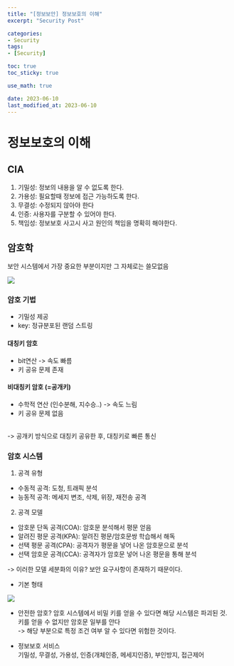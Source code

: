```yaml
---
title: "[정보보안] 정보보호의 이해"
excerpt: "Security Post"

categories:
- Security
tags:
- [Security]

toc: true
toc_sticky: true

use_math: true

date: 2023-06-10
last_modified_at: 2023-06-10
---
```


# 정보보호의 이해
## CIA
1. 기밀성: 정보의 내용을 알 수 없도록 한다.  
2. 가용성: 필요할때 정보에 접근 가능하도록 한다.
3. 무결성: 수정되지 않아야 한다
4. 인증: 사용자를 구분할 수 있어야 한다. 
5. 책임성: 정보보호 사고시 사고 원인의 책임을 명확히 해야한다.

## 암호학
보안 시스템에서 가장 중요한 부분이지만 그 자체로는 쓸모없음  

<img src="https://github.com/ssoxong/ssoxong.github.io/assets/112956015/f8fa96b2-ba84-43d8-9b74-392fe8af0634" max-width="50%" max-height="50%">

### 암호 기법
- 기밀성 제공
- key: 정규분포된 랜덤 스트링

#### 대칭키 암호
- bit연산 -> 속도 빠름
- 키 공유 문제 존재

#### 비대칭키 암호 (=공개키)
- 수학적 연산 (인수분해, 지수승..) -> 속도 느림
- 키 공유 문제 없음
<br>
-> 공개키 방식으로 대칭키 공유한 후, 대칭키로 빠른 통신

### 암호 시스템
1. 공격 유형
- 수동적 공격: 도청, 트래픽 분석
- 능동적 공격: 메세지 변조, 삭제, 위장, 재전송 공격

2. 공격 모델
- 암호문 단독 공격(COA): 암호문 분석해서 평문 얻음  
- 알려진 평문 공격(KPA): 알려진 평문/암호문쌍 학습해서 해독
- 선택 평문 공격(CPA): 공격자가 평문을 넣어 나온 암호문으로 분석
- 선택 암호문 공격(CCA): 공격자가 암호문 넣어 나온 평문을 통해 분석

-> 이러한 모델 세분화의 이유?
    보안 요구사항이 존재하기 때문이다. 

- 기본 형태

<img src="https://github.com/ssoxong/ssoxong.github.io/assets/112956015/4d11df24-e110-4e4b-b464-6ed68812a416" max-width="70%" max-height="70%">

- 안전한 암호?
암호 시스템에서 비밀 키를 얻을 수 있다면 해당 시스템은 파괴된 것.  
키를 얻을 수 없지만 암호문 일부를 안다  
-> 해당 부분으로 특정 조건 여부 알 수 있다면 위험한 것이다.  

- 정보보호 서비스  
기밀성, 무결성, 가용성, 인증(개체인증, 메세지인증), 부인방지, 접근제어